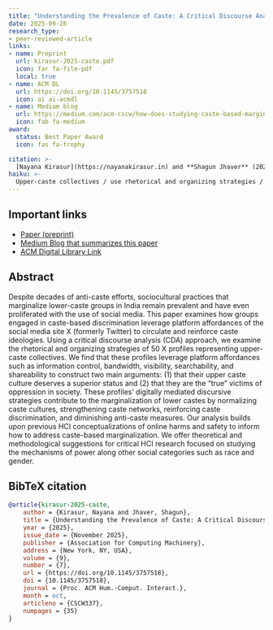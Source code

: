 ```yaml
---
title: "Understanding the Prevalence of Caste: A Critical Discourse Analysis of Caste-based Marginalization on X"
date: 2025-09-26
research_type: 
- peer-reviewed-article
links:
- name: Preprint
  url: kirasur-2025-caste.pdf 
  icon: far fa-file-pdf
  local: true
- name: ACM DL
  url: https://doi.org/10.1145/3757518
  icon: ai ai-acmdl  
- name: Medium blog
  url: https://medium.com/acm-cscw/how-does-studying-caste-based-marginalization-on-social-media-expand-our-understanding-of-online-24cfaca71ea3 
  icon: fab fa-medium  
award:  
  status: Best Paper Award
  icon: fas fa-trophy

citation: >-
  [Nayana Kirasur](https://nayanakirasur.in) and **Shagun Jhaver** (2025), “Understanding the Prevalence of Caste: A Critical Discourse Analysis of Caste-based Marginalization on X,” *Accepted in Proc. ACM Hum.-Comput. Interact.*, CSCW 
haiku: >-
  Upper-caste collectives / use rhetorical and organizing strategies / to promote caste online.
---
```


## Important links

- [Paper (preprint)](kirasur-2025-caste.pdf)
- [Medium Blog that summarizes this paper](https://medium.com/acm-cscw/how-does-studying-caste-based-marginalization-on-social-media-expand-our-understanding-of-online-24cfaca71ea3)
- [ACM Digital Library Link](https://doi.org/10.1145/3757518)

## Abstract

Despite decades of anti-caste efforts, sociocultural practices that marginalize lower-caste groups in India remain prevalent and have even proliferated with the use of social media. This paper examines how groups engaged in caste-based discrimination leverage platform affordances of the social media site X (formerly Twitter) to circulate and reinforce caste ideologies. Using a critical discourse analysis (CDA) approach, we examine the rhetorical and organizing strategies of 50 X profiles representing upper-caste collectives. We find that these profiles leverage platform affordances such as information control, bandwidth, visibility, searchability, and shareability to construct two main arguments: (1) that their upper caste culture deserves a superior status and (2) that they are the “true” victims of oppression in society. These profiles’ digitally mediated discursive strategies contribute to the marginalization of lower castes by normalizing caste cultures, strengthening caste networks, reinforcing caste discrimination, and diminishing anti-caste measures. Our analysis builds upon previous HCI conceptualizations of online harms and safety to inform how to address caste-based marginalization. We offer theoretical and methodological suggestions for critical HCI research focused on studying the mechanisms of power along other social categories such as race and gender.

## BibTeX citation

```bibtex
@article{kirasur-2025-caste,
    author = {Kirasur, Nayana and Jhaver, Shagun},
    title = {Understanding the Prevalence of Caste: A Critical Discourse Analysis of Caste-based Marginalization on X},
    year = {2025}, 
    issue_date = {November 2025}, 
    publisher = {Association for Computing Machinery}, 
    address = {New York, NY, USA}, 
    volume = {9}, 
    number = {7}, 
    url = {https://doi.org/10.1145/3757518}, 
    doi = {10.1145/3757518}, 
    journal = {Proc. ACM Hum.-Comput. Interact.}, 
    month = oct, 
    articleno = {CSCW337}, 
    numpages = {35}
}
```
